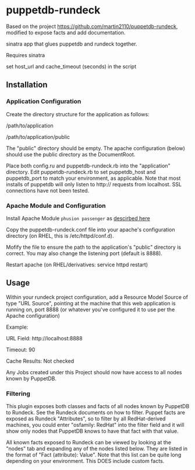 # puppetdb-rundeck

Based on the project https://github.com/martin2110/puppetdb-rundeck, modified to expose facts and add documentation.

sinatra app that glues puppetdb and rundeck together. 

Requires sinatra 

set host_url and cache_timeout (seconds) in the script

## Installation

### Application Configuration

Create the directory structure for the application as follows:

/path/to/application

/path/to/application/public

The "public" directory should be empty.  The apache configuration (below) should use the public directory as the DocumentRoot.

Place both config.ru and puppetdb-rundeck.rb into the "application" directory. Edit puppetdb-rundeck.rb to set puppetdb_host and puppetdb_port to match your environment, as applicable.  Note that most installs of puppetdb will only listen to http:// requests from localhost.  SSL connections have not been tested.

### Apache Module and Configuration

Install Apache Module `phusion passenger` as [descirbed here](http://recipes.sinatrarb.com/p/deployment/apache_with_passenger)

Copy the puppetdb-rundeck.conf file into your apache's configuration directory (on RHEL, this is /etc/httpd/conf.d).

Mofify the file to ensure the path to the application's "public" directory is correct.  You may also change the listening port (default is 8888).

Restart apache (on RHEL/derivatives: service httpd restart)

## Usage

Within your rundeck project configuration, add a Resource Model Source of type "URL Source", pointing at the machine that this web application is running on, port 8888 (or whatever you've configured it to use per the Apache configuration)

Example:

URL Field: http://localhost:8888

Timeout: 90

Cache Results: Not checked

Any Jobs created under this Project should now have access to all nodes known by PuppetDB.

### Filtering

This plugin exposes both classes and facts of all nodes known by PuppetDB to Rundeck.  See the Rundeck documents on how to filter.  Puppet facts are exposed as Rundeck "Attributes", so to filter by all RedHat-derived machines, you could enter "osfamily: RedHat" into the filter field and it will show only nodes that PuppetDB knows to have that fact with that value.

All known facts exposed to Rundeck can be viewed by looking at the "nodes" tab and expanding any of the nodes listed below.  They are listed in the format of "Fact (attribute): Value".  Note that this list can be quite long depending on your environment.  This DOES include custom facts.